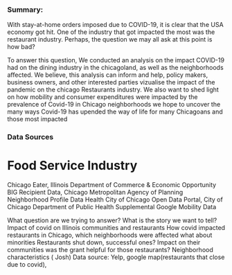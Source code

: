 ### Summary:

With stay-at-home orders imposed due  to COVID-19, it is clear that the USA economy got hit. One of the industry that got impacted the most was the restaurant industry. Perhaps, the question we may all ask at this point is how bad? 

To answer this question, We conducted an analysis on the impact COVID-19 had on the dining industry in the chicagoland, as well as the neighborhoods affected. We believe, this analysis can inform and help, policy makers, business owners, and other interested parties vizualise the impact of the pandemic on the chicago Restaurants industry. We also want to shed light on how mobility and consumer expenditures were impacted by the prevalence of Covid-19 in Chicago neighborhoods
we hope to uncover the many ways Covid-19 has upended the way of life for many Chicagoans and those most impacted

### Data Sources

# Food Service Industry 
Chicago Eater, Illinois Department of Commerce & Economic Opportunity BIG Recipient Data, Chicago Metropolitan Agency of Planning Neighborhood Profile Data
Health
City of Chicago Open Data Portal, City of Chicago Department of Public Health
Supplemental
Google Mobility Data


What question are we trying to answer? What is the story we want to tell? Impact of covid on Illinois communities and restaurants How covid impacted restaurants in Chicago, which neighborhoods were affected what about minorities Restaurants shut down, successful ones? Impact on their communities was the grant helpful for those restaurants? Neighborhood characteristics ( Josh) Data source: Yelp, google map(restaurants that close due to covid),
